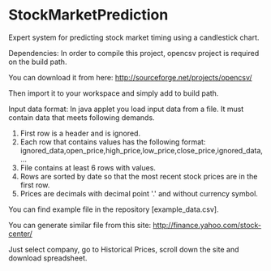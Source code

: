StockMarketPrediction
=====================

Expert system for predicting stock market timing using a candlestick chart.


Dependencies:
In order to compile this project, opencsv project is required on the build path.

You can download it from here:
http://sourceforge.net/projects/opencsv/

Then import it to your workspace and simply add to build path.


Input data format:
In java applet you load input data from a file.
It must contain data that meets following demands.

1. First row is a header and is ignored.
2. Each row that contains values has the following format:
ignored_data,open_price,high_price,low_price,close_price,ignored_data,...
2. File contains at least 6 rows with values.
3. Rows are sorted by date so that the most recent stock prices are in the first row.
4. Prices are decimals with decimal point '.' and without currency symbol.

You can find example file in the repository [example_data.csv].

You can generate similar file from this site:
http://finance.yahoo.com/stock-center/

Just select company, go to Historical Prices, scroll down the site and download spreadsheet.